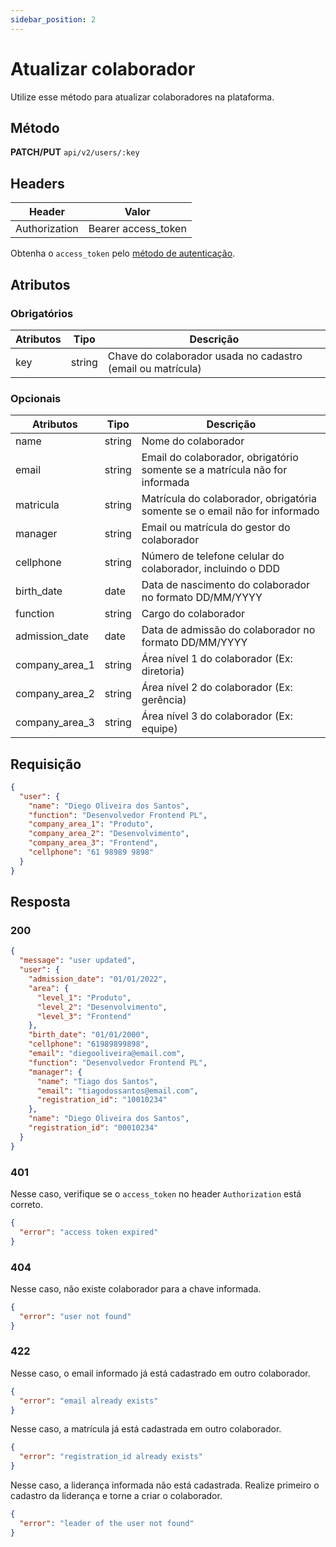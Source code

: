 ```yaml
---
sidebar_position: 2
---
```


# Atualizar colaborador

Utilize esse método para atualizar colaboradores na plataforma.

## Método

**PATCH/PUT**
`api/v2/users/:key`

## Headers

| Header        | Valor               |
| ------------- | ------------------- |
| Authorization | Bearer access_token |

Obtenha o `access_token` pelo [método de autenticação](/).

## Atributos

### Obrigatórios

| Atributos | Tipo   | Descrição                                                   |
| --------- | ------ | ----------------------------------------------------------- |
| key       | string | Chave do colaborador usada no cadastro (email ou matrícula) |

### Opcionais

| Atributos      | Tipo   | Descrição                                                                  |
| -------------- | ------ | -------------------------------------------------------------------------- |
| name           | string | Nome do colaborador                                                        |
| email          | string | Email do colaborador, obrigatório somente se a matrícula não for informada |
| matricula      | string | Matrícula do colaborador, obrigatória somente se o email não for informado |
| manager        | string | Email ou matrícula do gestor do colaborador                                |
| cellphone      | string | Número de telefone celular do colaborador, incluindo o DDD                 |
| birth_date     | date   | Data de nascimento do colaborador no formato DD/MM/YYYY                    |
| function       | string | Cargo do colaborador                                                       |
| admission_date | date   | Data de admissão do colaborador no formato DD/MM/YYYY                      |
| company_area_1 | string | Área nível 1 do colaborador (Ex: diretoria)                                |
| company_area_2 | string | Área nível 2 do colaborador (Ex: gerência)                                 |
| company_area_3 | string | Área nível 3 do colaborador (Ex: equipe)                                   |

## Requisição

```json
{
  "user": {
    "name": "Diego Oliveira dos Santos",
    "function": "Desenvolvedor Frontend PL",
    "company_area_1": "Produto",
    "company_area_2": "Desenvolvimento",
    "company_area_3": "Frontend",
    "cellphone": "61 98989 9898"
  }
}
```

## Resposta

### 200

```json
{
  "message": "user updated",
  "user": {
    "admission_date": "01/01/2022",
    "area": {
      "level_1": "Produto",
      "level_2": "Desenvolvimento",
      "level_3": "Frontend"
    },
    "birth_date": "01/01/2000",
    "cellphone": "61989899898",
    "email": "diegooliveira@email.com",
    "function": "Desenvolvedor Frontend PL",
    "manager": {
      "name": "Tiago dos Santos",
      "email": "tiagodossantos@email.com",
      "registration_id": "10010234"
    },
    "name": "Diego Oliveira dos Santos",
    "registration_id": "00010234"
  }
}
```

### 401

Nesse caso, verifique se o `access_token` no header `Authorization` está correto.

```json
{
  "error": "access token expired"
}
```

### 404

Nesse caso, não existe colaborador para a chave informada.

```json
{
  "error": "user not found"
}
```

### 422

Nesse caso, o email informado já está cadastrado em outro colaborador.

```json
{
  "error": "email already exists"
}
```

Nesse caso, a matrícula já está cadastrada em outro colaborador.

```json
{
  "error": "registration_id already exists"
}
```

Nesse caso, a liderança informada não está cadastrada. Realize primeiro o cadastro da liderança e torne a criar o colaborador.

```json
{
  "error": "leader of the user not found"
}
```

